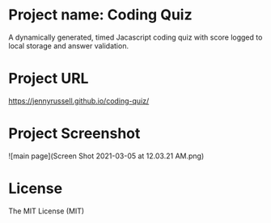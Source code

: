 # Project name: Coding Quiz

A dynamically generated, timed Jacascript coding quiz with score logged to local storage and answer validation.



# Project URL

https://jennyrussell.github.io/coding-quiz/


# Project Screenshot

![main page](Screen Shot 2021-03-05 at 12.03.21 AM.png)


# License

The MIT License (MIT)
